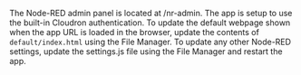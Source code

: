 The Node-RED admin panel is located at /nr-admin. The app is setup to use the built-in Cloudron authentication. 
To update the default webpage shown when the app URL is loaded in the browser, update the contents of `default/index.html` using the File Manager.
To update any other Node-RED settings, update the settings.js file using the File Manager and restart the app.
